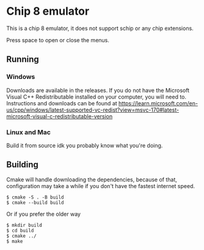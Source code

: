# Chip 8 emulator

This is a chip 8 emulator, it does not support schip or any chip extensions.

Press space to open or close the menus.

## Running

### Windows

Downloads are available in the releases. If you do not have the Microsoft
Visual C++ Redistributable installed on your computer, you will need to.
Instructions and downloads can be found at
https://learn.microsoft.com/en-us/cpp/windows/latest-supported-vc-redist?view=msvc-170#latest-microsoft-visual-c-redistributable-version

### Linux and Mac

Build it from source idk you probably know what you're doing.


## Building

Cmake will handle downloading the dependencies, because of that, configuration
may take a while if you don't have the fastest internet speed.

```console
$ cmake -S . -B build
$ cmake --build build
```

Or if you prefer the older way

```console
$ mkdir build
$ cd build
$ cmake ../
$ make
```
